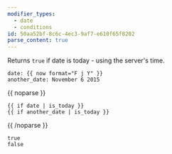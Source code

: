 ```yaml
---
modifier_types:
  - date
  - conditions
id: 50aa52bf-8c6c-4ec3-9af7-e610f65f8202
parse_content: true
---
```

Returns `true` if date is today - using the server's time.

```.language-yaml
date: {{ now format="F j Y" }}
another_date: November 6 2015
```
{{ noparse }}
```
{{ if date | is_today }}
{{ if another_date | is_today }}
```
{{ /noparse }}

```.language-output
true
false
```
